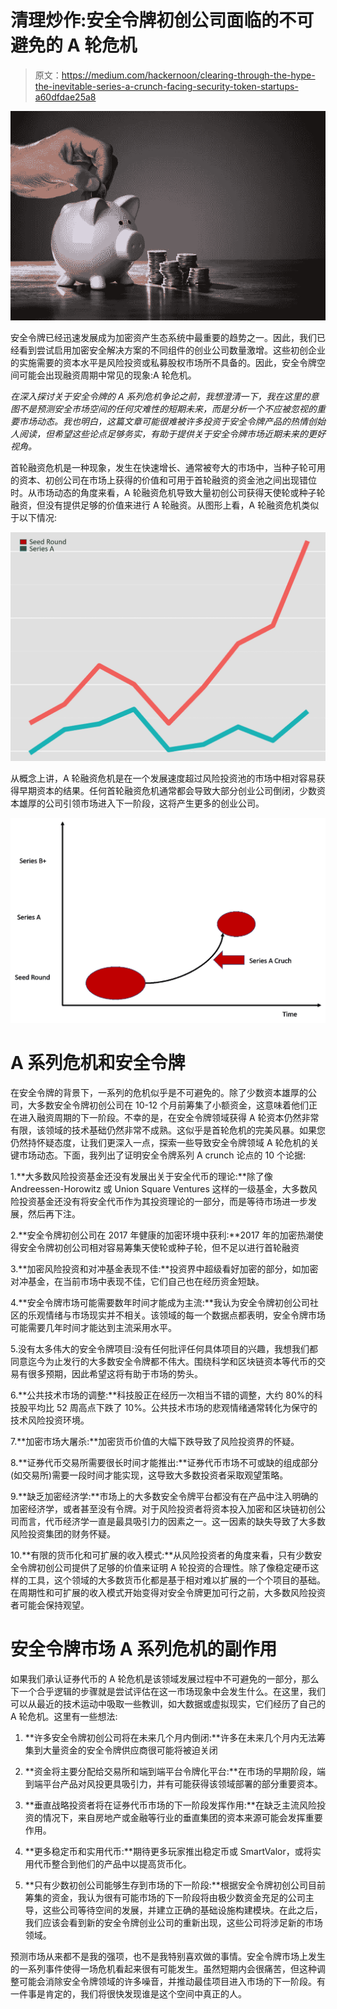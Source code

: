 # 清理炒作:安全令牌初创公司面临的不可避免的 A 轮危机

> 原文：<https://medium.com/hackernoon/clearing-through-the-hype-the-inevitable-series-a-crunch-facing-security-token-startups-a60dfdae25a8>

![](img/faf78ba5891bf5800066efb7407c649c.png)

安全令牌已经迅速发展成为加密资产生态系统中最重要的趋势之一。因此，我们已经看到尝试启用加密安全解决方案的不同组件的创业公司数量激增。这些初创企业的实施需要的资本水平是风险投资或私募股权市场所不具备的。因此，安全令牌空间可能会出现融资周期中常见的现象:A 轮危机。

*在深入探讨关于安全令牌的 A 系列危机争论之前，我想澄清一下，我在这里的意图不是预测安全市场空间的任何灾难性的短期未来，而是分析一个不应被忽视的重要市场动态。我也明白，这篇文章可能很难被许多投资于安全令牌产品的热情创始人阅读，但希望这些论点足够务实，有助于提供关于安全令牌市场近期未来的更好视角。*

首轮融资危机是一种现象，发生在快速增长、通常被夸大的市场中，当种子轮可用的资本、初创公司在市场上获得的价值和可用于首轮融资的资金池之间出现错位时。从市场动态的角度来看，A 轮融资危机导致大量初创公司获得天使轮或种子轮融资，但没有提供足够的价值来进行 A 轮融资。从图形上看，A 轮融资危机类似于以下情况:

![](img/4f93c2e956b84ad423aedcca87fd8785.png)

从概念上讲，A 轮融资危机是在一个发展速度超过风险投资池的市场中相对容易获得早期资本的结果。任何首轮融资危机通常都会导致大部分创业公司倒闭，少数资本雄厚的公司引领市场进入下一阶段，这将产生更多的创业公司。

![](img/ba3a5ecf8303b84016a9806917c84735.png)

# A 系列危机和安全令牌

在安全令牌的背景下，一系列的危机似乎是不可避免的。除了少数资本雄厚的公司，大多数安全令牌初创公司在 10-12 个月前筹集了小额资金，这意味着他们正在进入融资周期的下一阶段。不幸的是，在安全令牌领域获得 A 轮资本仍然非常有限，该领域的技术基础仍然非常不成熟。这似乎是首轮危机的完美风暴。如果您仍然持怀疑态度，让我们更深入一点，探索一些导致安全令牌领域 A 轮危机的关键市场动态。下面，我列出了证明安全令牌系列 A crunch 论点的 10 个论据:

1.**大多数风险投资基金还没有发展出关于安全代币的理论:**除了像 Andreessen-Horowitz 或 Union Square Ventures 这样的一级基金，大多数风险投资基金还没有将安全代币作为其投资理论的一部分，而是等待市场进一步发展，然后再下注。

2.**安全令牌初创公司在 2017 年健康的加密环境中获利:**2017 年的加密热潮使得安全令牌初创公司相对容易筹集天使轮或种子轮，但不足以进行首轮融资

3.**加密风险投资和对冲基金表现不佳:**投资界中超级看好加密的部分，如加密对冲基金，在当前市场中表现不佳，它们自己也在经历资金短缺。

4.**安全令牌市场可能需要数年时间才能成为主流:**我认为安全令牌初创公司社区的乐观情绪与市场现实并不相关。该领域的每一个数据点都表明，安全令牌市场可能需要几年时间才能达到主流采用水平。

5.没有太多伟大的安全令牌项目:没有任何批评任何具体项目的兴趣，我想我们都同意迄今为止发行的大多数安全令牌都不伟大。围绕科学和区块链资本等代币的交易有很多预期，因此希望这将有助于市场的势头。

6.**公共技术市场的调整:**科技股正在经历一次相当不错的调整，大约 80%的科技股平均比 52 周高点下跌了 10%。公共技术市场的悲观情绪通常转化为保守的技术风险投资环境。

7.**加密市场大屠杀:**加密货币价值的大幅下跌导致了风险投资界的怀疑。

8.**证券代币交易所需要很长时间才能推出:**证券代币市场不可或缺的组成部分(如交易所)需要一段时间才能实现，这导致大多数投资者采取观望策略。

9.**缺乏加密经济学:**市场上的大多数安全令牌平台都没有在产品中注入明确的加密经济学，或者甚至没有令牌。对于风险投资者将资本投入加密和区块链初创公司而言，代币经济学一直是最具吸引力的因素之一。这一因素的缺失导致了大多数风险投资集团的财务怀疑。

10.**有限的货币化和可扩展的收入模式:**从风险投资者的角度来看，只有少数安全令牌初创公司提供了足够的价值来证明 A 轮投资的合理性。除了像稳定硬币这样的工具，这个领域的大多数货币化都是基于相对难以扩展的一个个项目的基础。在周期性和可扩展的收入模式开始变得对安全令牌更加可行之前，大多数风险投资者可能会保持观望。

# 安全令牌市场 A 系列危机的副作用

如果我们承认证券代币的 A 轮危机是该领域发展过程中不可避免的一部分，那么下一个合乎逻辑的步骤就是尝试评估在这一市场现象中会发生什么。在这里，我们可以从最近的技术运动中吸取一些教训，如大数据或虚拟现实，它们经历了自己的 A 轮危机。这里有一些想法:

1) **许多安全令牌初创公司将在未来几个月内倒闭:**许多在未来几个月内无法筹集到大量资金的安全令牌供应商很可能将被迫关闭

2) **资金将主要分配给交易所和端到端平台令牌化平台:**在市场的早期阶段，端到端平台产品对风投更具吸引力，并有可能获得该领域部署的部分重要资本。

3) **垂直战略投资者将在证券代币市场的下一阶段发挥作用:**在缺乏主流风险投资的情况下，来自房地产或金融等行业的垂直集团的资本来源可能会发挥重要作用。

4) **更多稳定币和实用代币:**期待更多玩家推出稳定币或 SmartValor，或将实用代币整合到他们的产品中以提高货币化。

5) **只有少数初创公司能够生存到市场的下一阶段:**根据安全令牌初创公司目前筹集的资金，我认为很有可能市场的下一阶段将由极少数资金充足的公司主导，这些公司等待空间的发展，并建立正确的基础设施构建模块。在此之后，我们应该会看到新的安全令牌创业公司的重新出现，这些公司将涉足新的市场领域。

预测市场从来都不是我的强项，也不是我特别喜欢做的事情。安全令牌市场上发生的一系列事件使得一场危机看起来很有可能发生。虽然短期内会很痛苦，但这种调整可能会消除安全令牌领域的许多噪音，并推动最佳项目进入市场的下一阶段。有一件事是肯定的，我们将很快发现谁是这个空间中真正的人。